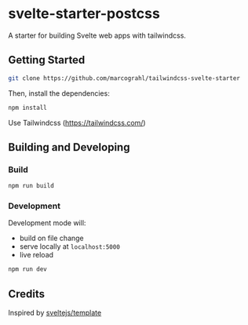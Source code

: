 # svelte-starter-postcss

A starter for building Svelte web apps with tailwindcss.

## Getting Started


```bash
git clone https://github.com/marcograhl/tailwindcss-svelte-starter
```

Then, install the dependencies:

```bash
npm install
```

Use Tailwindcss (https://tailwindcss.com/)

## Building and Developing

### Build

```bash
npm run build
```

### Development

Development mode will:

- build on file change
- serve locally at <code>localhost:5000</code>
- live reload

```bash
npm run dev
```
## Credits

Inspired by [sveltejs/template](https://github.com/sveltejs/template)